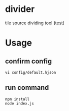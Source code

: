 # divider
tile source dividing tool (test)

# Usage

## confirm config 
```
vi config/default.hjson
```

## run command
```
npm install
node index.js
```